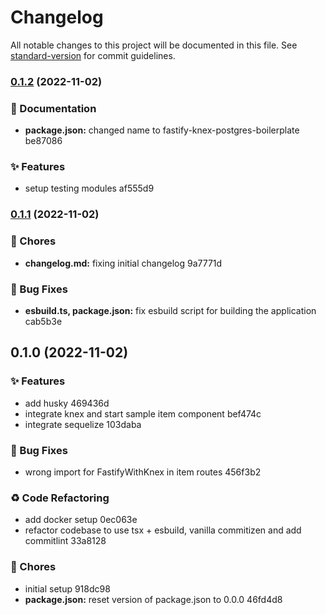 # Changelog

All notable changes to this project will be documented in this file. See [standard-version](https://github.com/conventional-changelog/standard-version) for commit guidelines.

### [0.1.2](///compare/v0.1.1...v0.1.2) (2022-11-02)


### 📝 Documentation

* **package.json:** changed name to fastify-knex-postgres-boilerplate be87086


### ✨ Features

* setup testing modules af555d9

### [0.1.1](///compare/v0.1.0...v0.1.1) (2022-11-02)


### 🚚 Chores

* **changelog.md:** fixing initial changelog 9a7771d


### 🐛 Bug Fixes

* **esbuild.ts, package.json:** fix esbuild script for building the application cab5b3e

## 0.1.0 (2022-11-02)

### ✨ Features

* add husky 469436d
* integrate knex and start sample item component bef474c
* integrate sequelize 103daba


### 🐛 Bug Fixes

* wrong import for FastifyWithKnex in item routes 456f3b2


### ♻️ Code Refactoring

* add docker setup 0ec063e
* refactor codebase to use tsx + esbuild, vanilla commitizen and add commitlint 33a8128


### 🚚 Chores

* initial setup 918dc98
* **package.json:** reset version of package.json to 0.0.0 46fd4d8
